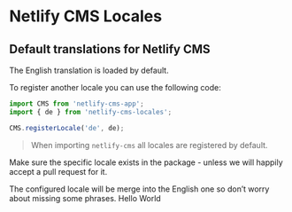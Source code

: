 # Netlify CMS Locales

## Default translations for Netlify CMS

The English translation is loaded by default.

To register another locale you can use the following code:

```js
import CMS from 'netlify-cms-app';
import { de } from 'netlify-cms-locales';

CMS.registerLocale('de', de);
```

> When importing `netlify-cms` all locales are registered by default.

Make sure the specific locale exists in the package - unless we will happily accept a pull request for it.

The configured locale will be merge into the English one so don’t worry about missing some phrases.
Hello World
